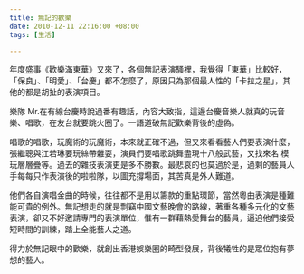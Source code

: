 ```yaml
---
title: 無記的歡樂
date: 2010-12-11 22:16:00 +08:00
tags: [生活]

---
```


 年度盛事《歡樂滿東華》又來了，各個無記表演騷裡，我覺得「東華」比較好，「保良」、「明愛」、「台慶」都不怎麼了，原因只為那個最人性的「卡拉之星」，其他的都是胡扯的表演項目。  
  
 樂隊 Mr.在有線台慶時說過番有趣話，內容大致指，這邊台慶音樂人就真的玩音樂、唱歌，在友台就要跳火圈了。一語道破無記歡樂背後的虛偽。  
  
 唱歌的唱歌，玩魔術的玩魔術，本來就正確不過，但又來看看藝人們要表演什麼，張繼聰與江若琳要玩絲帶雜耍，演員們要唱歌跳舞盡現十八般武藝，又找來名 模玩層層疊等。過去的雜技表演更是多不勝數。最悲哀的也莫過於是，過剩的藝員人手每每只作表演後的啦啦隊，以圖充撐場面，其苦真是外人難道。  
  
 他們各自演唱金曲的時候，往往都不是用以籌款的重點環節，當然粵曲表演是種難能可貴的例外。無記想走的就是剽竊中國文藝晚會的路線，著重各種多元化的文藝表演，卻又不好邀請專門的表演單位，惟有一群藉熱愛舞台的藝員，逼迫他們接受短時間的訓練，踏上全能藝人之道。  
  
 得力於無記眼中的歡樂，就創出香港娛樂圈的畸型發展，背後犧牲的是眾位抱有夢想的藝人。
